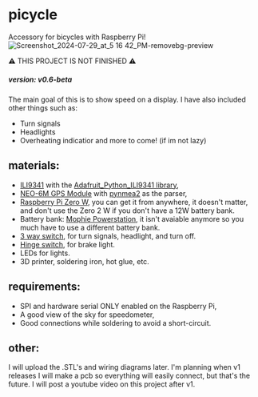 # picycle
Accessory for bicycles with Raspberry Pi!
![Screenshot_2024-07-29_at_5 16 42_PM-removebg-preview](https://github.com/user-attachments/assets/4173ac8d-9a3d-4256-a5ec-2ea9102b92e8)

⚠️ THIS PROJECT IS NOT FINISHED ⚠️

##### version: v0.6-beta

The main goal of this is to show speed on a display.
I have also included other things such as:
* Turn signals
* Headlights
* Overheating indicatior
and more to come! (if im not lazy)

## materials:

* [ILI9341](https://www.amazon.com/dp/B0B1M9S9V6) with the [Adafruit_Python_ILI9341 library](https://github.com/adafruit/Adafruit_Python_ILI9341/tree/master),
* [NEO-6M GPS Module](https://www.amazon.com/GY-NEO6MV2-Module-Antenna-Arduino-Control/dp/B0CMV4JTX2) with [pynmea2](https://github.com/Knio/pynmea2) as the parser,
* [Raspberry Pi Zero W](https://www.amazon.com/Raspberry-Pi-Zero-Wireless-model/dp/B06XFZC3BX), you can get it from anywhere, it doesn't matter, and don't use the Zero 2 W if you don't have a 12W battery bank.
* Battery bank: [Mophie Powerstation](https://www.amazon.com/powerstation-Lightning-Connector-iPhone-Devices/dp/B07N28VKYQ), it isn't avaiable anymore so you much have to use a different battery bank.
* [3 way switch](https://www.amazon.com/dp/B085L9HFW2), for turn signals, headlight, and turn off.
* [Hinge switch](https://www.amazon.com/dp/B07MW2RPJY), for brake light.
* LEDs for lights.
* 3D printer, soldering iron, hot glue, etc.

## requirements:

* SPI and hardware serial ONLY enabled on the Raspberry Pi,
* A good view of the sky for speedometer,
* Good connections while soldering to avoid a short-circuit.

## other:

I will upload the .STL's and wiring diagrams later.
I'm planning when v1 releases I will make a pcb so everything will easily connect, but that's the future.
I will post a youtube video on this project after v1.
